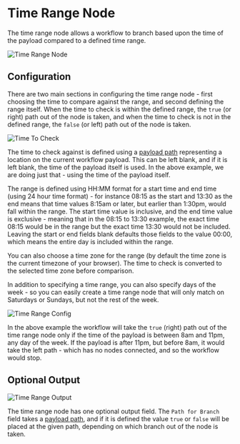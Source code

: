# Time Range Node

The time range node allows a workflow to branch based upon the time of the payload compared to a defined time range.

![Time Range Node](/images/workflows/logic/time-range-node.png "Time Range Node")

## Configuration

There are two main sections in configuring the time range node - first choosing the time to compare against the range, and second defining the range itself. When the time to check is within the defined range, the `true` (or right) path out of the node is taken, and when the time to check is not in the defined range, the `false` (or left) path out of the node is taken.

![Time To Check](/images/workflows/logic/time-range-node-check-config.png "Time To Check")

The time to check against is defined using a [payload path](/workflows/accessing-payload-data/#payload-paths) representing a location on the current workflow payload. This can be left blank, and if it is left blank, the time of the payload itself is used. In the above example, we are doing just that - using the time of the payload itself.

The range is defined using HH:MM format for a start time and end time (using 24 hour time format) - for instance 08:15 as the start and 13:30 as the end means that time values 8:15am or later, but earlier than 1:30pm, would fall within the range. The start time value is inclusive, and the end time value is exclusive - meaning that in the 08:15 to 13:30 example, the exact time 08:15 would be in the range but the exact time 13:30 would not be included. Leaving the start or end fields blank defaults those fields to the value 00:00, which means the entire day is included within the range.

You can also choose a time zone for the range (by default the time zone is the current timezone of your browser). The time to check is converted to the selected time zone before comparison.

In addition to specifying a time range, you can also specify days of the week - so you can easily create a time range node that will only match on Saturdays or Sundays, but not the rest of the week.

![Time Range Config](/images/workflows/logic/time-range-node-range-config.png "Time Range Config")

In the above example the workflow will take the `true` (right) path out of the time range node only if the time of the payload is between 8am and 11pm, any day of the week. If the payload is after 11pm, but before 8am, it would take the left path - which has no nodes connected, and so the workflow would stop.

## Optional Output

![Time Range Output](/images/workflows/logic/time-range-node-output.png "Time Range Output")

The time range node has one optional output field. The `Path for Branch` field takes a [payload path](/workflows/accessing-payload-data/#payload-paths), and if it is defined the value `true` or `false` will be placed at the given path, depending on which branch out of the node is taken.
